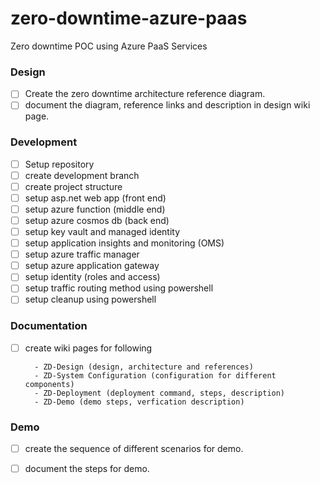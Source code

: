 # zero-downtime-azure-paas
Zero downtime POC using Azure PaaS Services

### Design
- [ ] Create the zero downtime architecture reference diagram.
- [ ] document the diagram, reference links and description in design wiki page.

### Development
- [ ] Setup repository
- [ ] create development branch
- [ ] create project structure
- [ ] setup asp.net web app (front end)
- [ ] setup azure function (middle end)
- [ ] setup azure cosmos db (back end)
- [ ] setup key vault and managed identity
- [ ] setup application insights and monitoring (OMS)
- [ ] setup azure traffic manager
- [ ] setup azure application gateway
- [ ] setup identity (roles and access)
- [ ] setup traffic routing method using powershell
- [ ] setup cleanup using powershell

### Documentation
- [ ] create wiki pages for following

		- ZD-Design (design, architecture and references)
		- ZD-System Configuration (configuration for different components)
		- ZD-Deployment (deployment command, steps, description)
		- ZD-Demo (demo steps, verfication description)

### Demo
- [ ] create the sequence of different scenarios for demo.
- [ ] document the steps for demo.


